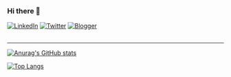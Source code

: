 ### Hi there 👋

<!--
- **mrodrigolanuza/mrodrigolanuza**  _special_ ✨ repository because its `README.md` (this file) appears on your GitHub profile.
- emoji list > https://www.webfx.com/tools/emoji-cheat-sheet/
-->

<!--
Bio pending to complete.
Here are some ideas to get you started:

- 🔭 I’m currently working on ...
- 🌱 I’m currently learning ...
- 👯 I’m looking to collaborate on ...
- 🤔 I’m looking for help with ...
- 💬 Ask me about ...
- 📫 How to reach me: ...
- 😄 Pronouns: ...
- ⚡ Fun fact: ...
-->

<!--### Let's connect! 👇🏼-->
<div>
<a href="https://www.linkedin.com/in/marcosrodrigolanuza/"><img src="https://img.shields.io/badge/-LinkedIn-F3F7FA?logo=linkedin&logoColor=0A66C2&style=for-the-badge&logoWidth=30" alt="LinkedIn"></a>
<a href="https://twitter.com/marcosrlanuza"><img src="https://img.shields.io/badge/-Twitter-F3F7FA?logo=twitter&logoColor=1DA1F2&style=for-the-badge&logoWidth=30" alt="Twitter"></a>
<a href="https://cessor.blogspot.com/"><img src="https://img.shields.io/badge/-Blogger-F3F7FA?logo=blogger&logoColor=FF5722&style=for-the-badge&logoWidth=30" alt="Blogger"></a>
</div>
<br> 


<!--### :newspaper: Latest published posts-->
<!-- TB-FEED:START -->
<!--- [Blog Post Title](https://mrodrigolanuza.github.io/.../) -->
<!--Coming soon..-->
<!-- TB-FEED:END -->

---
<!--
TARJETA DE ESTADÍSTICAS
> Wiki: https://github.com/anuraghazra/github-readme-stats#github-stats-card
-->
[![Anurag's GitHub stats](https://github-readme-stats.vercel.app/api?username=mrodrigolanuza&hide=stars,issues,contribs&show_icons=true&theme=graywhite)](https://github.com/anuraghazra/github-readme-stats)

<!--
TARJETA DE LENGUAJES USADOS
> Wiki: https://github.com/anuraghazra/github-readme-stats#github-stats-card
-->

[![Top Langs](https://github-readme-stats.vercel.app/api/top-langs/?username=mrodrigolanuza&layout=compact&theme=graywhite&exclude_repo=EUPLA_METEO.X&hide=ruby,css)](https://github.com/anuraghazra/github-readme-stats)

